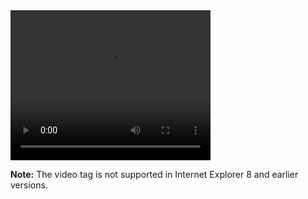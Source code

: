 <html>
<body>

<video width="320" height="240" controls autoplay>
  <source src="movie.mp4" type="video/mp4">
  <source src="movie.ogg" type="video/ogg">
  Your browser does not support the video tag.
</video>

<p><strong>Note:</strong> The video tag is not supported in Internet Explorer 8 and earlier versions.</p>

</body>
</html>
